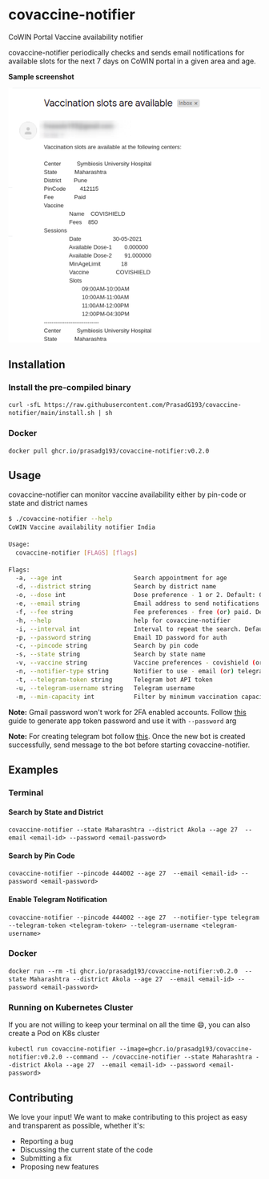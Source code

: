# covaccine-notifier

CoWIN Portal Vaccine availability notifier

covaccine-notifier periodically checks and sends email notifications for available slots for the next 7 days on CoWIN portal in a given area and age.

**Sample screenshot**

![email notification](./screenshot.png)

## Installation

### Install the pre-compiled binary

```
curl -sfL https://raw.githubusercontent.com/PrasadG193/covaccine-notifier/main/install.sh | sh
```

### Docker
```
docker pull ghcr.io/prasadg193/covaccine-notifier:v0.2.0
```

## Usage

covaccine-notifier can monitor vaccine availability either by pin-code or state and district names

```bash
$ ./covaccine-notifier --help
CoWIN Vaccine availability notifier India

Usage:
  covaccine-notifier [FLAGS] [flags]

Flags:
  -a, --age int                    Search appointment for age
  -d, --district string            Search by district name
  -o, --dose int                   Dose preference - 1 or 2. Default: 0 (both)
  -e, --email string               Email address to send notifications
  -f, --fee string                 Fee preferences - free (or) paid. Default: No preference
  -h, --help                       help for covaccine-notifier
  -i, --interval int               Interval to repeat the search. Default: (60) second
  -p, --password string            Email ID password for auth
  -c, --pincode string             Search by pin code
  -s, --state string               Search by state name
  -v, --vaccine string             Vaccine preferences - covishield (or) covaxin. Default: No preference
  -n, --notifier-type string       Notifier to use - email (or) telegram. Default: email
  -t, --telegram-token string      Telegram bot API token
  -u, --telegram-username string   Telegram username 
  -m, --min-capacity int           Filter by minimum vaccination capacity. Default: 1
```

**Note:** Gmail password won't work for 2FA enabled accounts. Follow [this](https://support.google.com/accounts/answer/185833?p=InvalidSecondFactor&visit_id=637554658548216477-2576856839&rd=1) guide to generate app token password and use it with `--password` arg 

**Note:** For creating telegram bot follow [this](https://core.telegram.org/bots#6-botfather). Once the new bot is created successfully, send message to the bot before starting covaccine-notifier.

## Examples

### Terminal

#### Search by State and District

```
covaccine-notifier --state Maharashtra --district Akola --age 27  --email <email-id> --password <email-password>
```

#### Search by Pin Code

```
covaccine-notifier --pincode 444002 --age 27  --email <email-id> --password <email-password>
```

#### Enable Telegram Notification

```
covaccine-notifier --pincode 444002 --age 27  --notifier-type telegram --telegram-token <telegram-token> --telegram-username <telegram-username>
```

### Docker

```
docker run --rm -ti ghcr.io/prasadg193/covaccine-notifier:v0.2.0  --state Maharashtra --district Akola --age 27  --email <email-id> --password <email-password>
```

### Running on Kubernetes Cluster

If you are not willing to keep your terminal on all the time :smile:, you can also create a Pod on K8s cluster

```
kubectl run covaccine-notifier --image=ghcr.io/prasadg193/covaccine-notifier:v0.2.0 --command -- /covaccine-notifier --state Maharashtra --district Akola --age 27  --email <email-id> --password <email-password>
```

## Contributing

We love your input! We want to make contributing to this project as easy and transparent as possible, whether it's:
- Reporting a bug
- Discussing the current state of the code
- Submitting a fix
- Proposing new features
